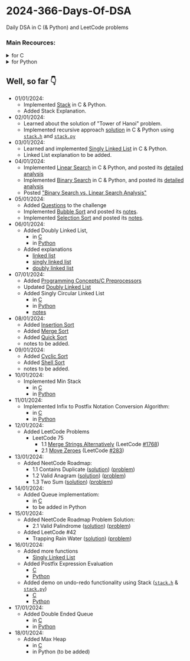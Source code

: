 # 2024-366-Days-Of-DSA
Daily DSA in C (&amp; Python) and LeetCode problems

### Main Recources:
<details>
    <summary>for C</summary>
    <ul>
        <li> <a href="https://www.youtube.com/playlist?list=PLBlnK6fEyqRhX6r2uhhlubuF5QextdCSM">YT/Neso Academy/C programming & Data Structures</a> (<b>GOAT</b>)
        <li> <a href="https://www.youtube.com/playlist?list=PLDN4rrl48XKpZkf03iYFl-O29szjTrs_O">YT/Abdul Bari/Algorithms</a> (<b>GOAT</b>)
        <li> <a href="https://www.geeksforgeeks.org/c-programming-language/">GeeksForGeeks/C</a>
        <li> <a href="https://devdocs.io/c/">devdocs.io/c/</a> (for references)
    </ul>
</details>

<details>
    <summary>for Python</summary>
    <ul>
        <li> <a href="https://docs.python.org/3">Python's Official Documentation</a> (<strong>GOAT</strong>)</li>
        <li> <a href="https://www.youtube.com/playlist?list=PLu0W_9lII9agICnT8t4iYVSZ3eykIAOME">YT/CodeWithHarry/Python Tutorials for Absolute Beginners in <strong>Hindi</strong></a></li>
        <li> <a href="https://www.geeksforgeeks.org/python-programming-language/" title="GeeksForGeek/Python">GeeksForGeek/Python</a></li>
        <li> <a href="https://devdocs.io/python~3.10/tutorial/index" title="devdocs.io/python~10/tutorial/index (for references)">devdocs.io/python~10/tutorial/index</a> (for references)</li>
    </ul>
</details>


## Well, so far 👇
- 01/01/2024:
    - Implemented [Stack](<Data Structures/Linear/Stack>) in C & Python.
    - Added Stack Explanation.
- 02/01/2024:
    - Learned about the solution of "Tower of Hanoi" problem.
    - Implemented recursive approach [solution](<Data Structures/Linear/Stack/Applications of Stack/Tower of Hanoi>) in C & Python using [`stack.h`](Data%20Structures/Linear/Stack/C/stack.h) and [`stack.py`](Data%20Structures/Linear/Stack/Python/stack.py)
- 03/01/2024:
    - Learned and implemented [Singly Linked List](<Data Structures/Linear/Linked List/Singly Linked List>) in C & Python.
    - Linked List explanation to be added.
- 04/01/2024:
    - Implemented [Linear Search](<Algorithm/Searching/Linear Search>) in C & Python, and posted its [detailed analysis](<Algorithm/Searching/Linear Search/Linear Search Analysis.md>)
    - Implemented [Binary Search](<Algorithm/Searching/Binary Search>) in C & Python, and posted its [detailed analysis](<Algorithm/Searching/Binary Search/Binary Search Analysis.md>)
    - Posted ["Binary Search vs. Linear Search Analysis"](<Algorithm/Searching/Binary Search vs. Linear Search Analysis/README.md>)
- 05/01/2024:
    - Added [Questions](Questions) to the challenge
    - Implemented [Bubble Sort](<Algorithm/Sorting/Bubble Sort>) and posted its [notes](<Algorithm/Sorting/Bubble Sort/notes.md>).
    - Implemented [Selection Sort](<Algorithm/Sorting/Selection Sort>) and posted its [notes](<Algorithm/Sorting/Selection Sort/notes.md>).
- 06/01/2024:
    - Added Doubly Linked List,
        - in [C](<Data Structures/Linear/Linked List/Doubly Linked List/C>)
        - in [Python](<Data Structures/Linear/Linked List/Doubly Linked List/Python>)
    - Added explanations
        - [linked list](<Data Structures/Linear/Linked List/notes.md>)
        - [singly linked list](<Data Structures/Linear/Linked List/Singly Linked List/notes.md>)
        - [doubly linked list](<Data Structures/Linear/Linked List/Doubly Linked List/notes.md>)
- 07/01/2024:
    - Added [Programming Concepts/C Preprocessors](<Programming Concepts/C Preprocessors>)
    - Updated [Doubly Linked List](<Data Structures/Linear/Linked List/Doubly Linked List/notes.md>)
    - Added Singly Circular Linked List
        - in [C](<Data Structures/Linear/Linked List/Singly Circular Linked List/C/>)
        - in [Python](<Data Structures/Linear/Linked List/Singly Circular Linked List/Python/>)
        - [notes](<Data Structures/Linear/Linked List/Singly Circular Linked List/notes.md>)
- 08/01/2024:
    - Added [Insertion Sort](<Algorithm/Sorting/Insertion Sort>)
    - Added [Merge Sort](<Algorithm/Sorting/Merge Sort>)
    - Added [Quick Sort](<Algorithm/Sorting/Quick Sort>)
    - notes to be added.
- 09/01/2024:
    - Added [Cyclic Sort](<Algorithm/Sorting/Cyclic Sort>)
    - Added [Shell Sort](<Algorithm/Sorting/Shell Sort>)
    - notes to be added.
- 10/01/2024:
    - Implemented Min Stack
        - in [C](<Data Structures/Linear/Stack/Applications of Stack/Min Stack/C>)
        - in [Python](<Data Structures/Linear/Stack/Applications of Stack/Min Stack/Python>)
- 11/01/2024:
    - Implemented Infix to Postfix Notation Conversion Algorithm:
        - in [C](<Data Structures/Linear/Stack/Applications of Stack/Expression Conversion & Evaluation/Infix to Postfix/C>)
        - in [Python](<Data Structures/Linear/Stack/Applications of Stack/Expression Conversion & Evaluation/Infix to Postfix/Python>)
- 12/01/2024:
    - Added LeetCode Problems
        - LeetCode 75
            - 1.1 [Merge Strings Alternatively](<LeetCode Problems/LeetCode 75/1. Array String/1.1 Merge Strings Alternately/solution.py>) (LeetCode [#1768](https://leetcode.com/problems/merge-strings-alternately/description/))
            - 2.1 [Move Zeroes](<LeetCode Problems/LeetCode 75/2. Two Pointers/2.1 Move Zeroes/solution.py>) (LeetCode [#283](https://leetcode.com/problems/move-zeroes/description/))
- 13/01/2024:
    - Added NeetCode Roadmap:
        - 1.1 Contains Duplicate ([solution](<LeetCode Problems/NeetCode Roadmap/Array & Hashing/1.1 Contains Duplicate>)) ([problem](https://leetcode.com/problems/contains-duplicate/description/))
        - 1.2 Valid Anagram ([solution](<LeetCode Problems/NeetCode Roadmap/Array & Hashing/1.2 Valid Anagram>)) ([problem](https://leetcode.com/problems/valid-anagram/description/))
        - 1.3 Two Sum ([solution](<LeetCode Problems/NeetCode Roadmap/Array & Hashing/1.3 Two Sum>)) ([problem](https://leetcode.com/problems/two-sum/description/))
- 14/01/2024:
    - Added Queue implementatiom:
        - in [C](<Data Structures/Linear/Queue/Queue/C>)
        - to be added in Python
- 15/01/2024:
    - Added NeetCode Roadmap Problem Solution:
        - 2.1 Valid Palindrome ([solution](<LeetCode Problems/NeetCode Roadmap/Two Pointers/2.1 Valid Palindrome>)) ([problem](https://leetcode.com/problems/valid-palindrome/description/))
    - Added LeetCode #42
        - Trapping Rain Water ([solution](<LeetCode Problems/Other/Hard/42. Trapping Rain Water>)) ([problem](https://leetcode.com/problems/trapping-rain-water/description/))
- 16/01/2024:
    - Added more functions
        - [Singly Linked List](<Data Structures/Linear/Linked List/Singly Linked List>)
    - Added Postfix Expression Evaluation
        - [C](<Data Structures/Linear/Stack/Applications of Stack/Expression Conversion & Evaluation/Postfix Evaluation/C/main.c>)
        - [Python](<Data Structures/Linear/Stack/Applications of Stack/Expression Conversion & Evaluation/Postfix Evaluation/Python/main.py>)
    - Added demo on undo-redo functionality using Stack ([`stack.h`](<Data Structures/Linear/Stack/Applications of Stack/undo-redo demo/C/stack.h>) & [`stack.py`](<Data Structures/Linear/Stack/Applications of Stack/undo-redo demo/Python/stack.py>))
        - [C](<Data Structures/Linear/Stack/Applications of Stack/undo-redo demo/C/main.c>)
        - [Python](<Data Structures/Linear/Stack/Applications of Stack/undo-redo demo/Python/main.py>)
- 17/01/2024:
    - Added Double Ended Queue
        - in [C](<Data Structures/Linear/Queue/DEQueue/C>)
        - in [Python](<Data Structures/Linear/Queue/DEQueue/Python>)
- 18/01/2024:
    - Added Max Heap
        - in [C](<Data Structures/Non-Linear/Heap/Max Heap>)
        - in Python (to be added)